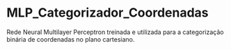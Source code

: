 # MLP_Categorizador_Coordenadas
Rede Neural Multilayer Perceptron treinada e utilizada para a categorização binária de coordenadas no plano cartesiano.
